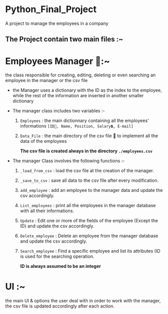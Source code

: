 # Python_Final_Project
A project to manage the employees in a company

## The Project contain two main files :~

# Employees Manager 👷:~

the class responsible for creating, editing, deleting or even searching an employee in the manager or the csv file

- the Manager uses a dictionary with the ID as the index to the employee, while the rest of the information are  inserted in another smaller dictionary

- The manager class includes two variables :-
  1. `Employees` : the main dictionnary containing all the employees' informations  `[ID🪪, Name, Position, Salary💲, E-mail]`
  2. `Data_File` : the main directory of the csv file 📁 to implement all the data of the employees

       **The csv file is created always in the directory `./employees.csv`**


- The manager Class involves the following functions :-
  1. `_load_from_csv` : load the csv file at the creation of the manager.
  2. `_save_to_csv` : save all data to the csv file after every modification.
  3. `add_employee` : add an employee to the manager data and update the csv accordingly.
  4. `List_employees` : print all the employees in the manager database with all their informations.
  5. `Update` : Edit one or more of the fields of the employee (Except the ID) and update the csv accordingly.
  6. `Delete_employee` : Delete an employee from the manager database and update the csv accordingly.
  7. `Search_employee` : Find a specific employee and list its attributes (ID is used for the searching operation.


     **ID is always assumed to be an integer**

     

# UI :~

the main UI & options the user deal with in order to work with the manager, the csv file is updated accordingly after each action.
